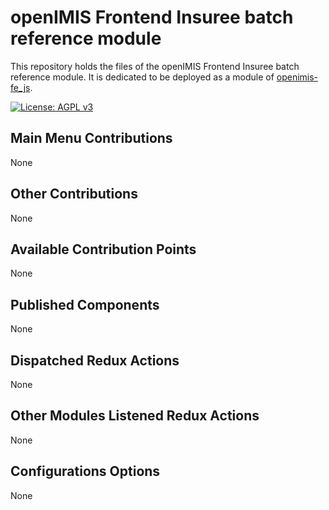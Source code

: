 # openIMIS Frontend Insuree batch reference module

This repository holds the files of the openIMIS Frontend Insuree batch reference module.
It is dedicated to be deployed as a module of [openimis-fe_js](https://github.com/openimis/openimis-fe_js).

[![License: AGPL v3](https://img.shields.io/badge/License-AGPL%20v3-blue.svg)](https://www.gnu.org/licenses/agpl-3.0)

## Main Menu Contributions

None

## Other Contributions

None

## Available Contribution Points

None

## Published Components

None

## Dispatched Redux Actions

None

## Other Modules Listened Redux Actions

None

## Configurations Options

None
